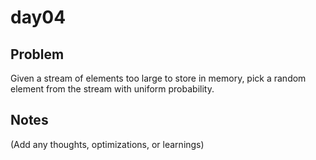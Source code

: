 # day04

## Problem
Given a stream of elements too large to store in memory, pick a random element from the stream with uniform probability.

## Notes
(Add any thoughts, optimizations, or learnings)
